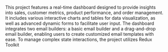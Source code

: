 This project features a real-time dashboard designed to provide insights into sales, customer metrics, product performance, and order management. It includes various interactive charts and tables for data visualization, as well as advanced dynamic forms to facilitate user input. The dashboard integrates two email builders: a basic email builder and a drag-and-drop email builder, enabling users to create customized email templates with ease. To manage complex state interactions, the project utilizes Redux Toolkit
